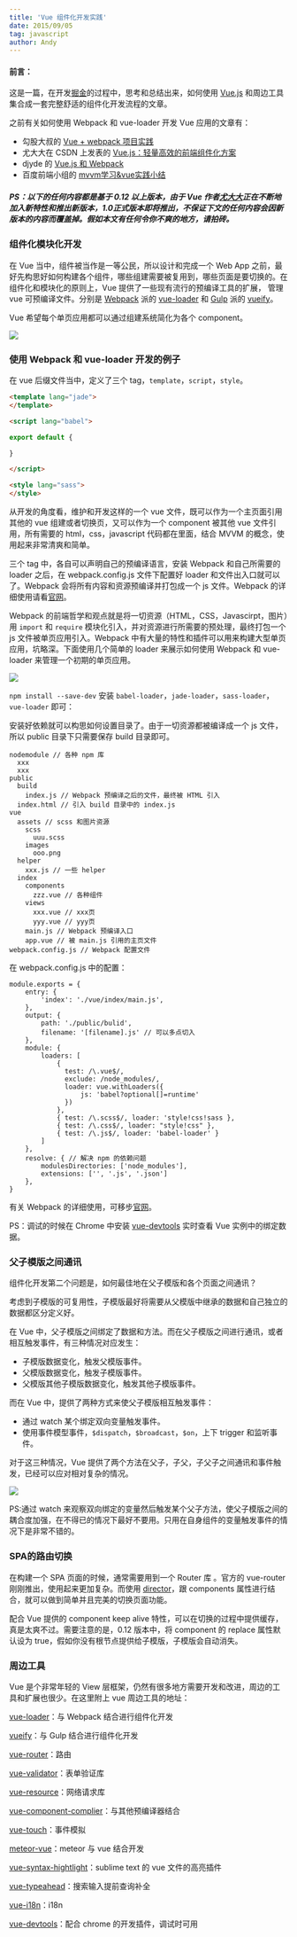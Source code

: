 ```yaml
---
title: 'Vue 组件化开发实践'
date: 2015/09/05
tag: javascript
author: Andy
---
```

#### 前言：

这是一篇，在开发[掘金](http://gold.xitu.io)的过程中，思考和总结出来，如何使用 [Vue.js](http://vuejs.org/) 和周边工具集合成一套完整舒适的组件化开发流程的文章。

之前有关如何使用 Webpack 和 vue-loader 开发 Vue 应用的文章有：

- 勾股大叔的 [Vue + webpack 项目实践](http://jiongks.name/blog/just-vue/)
- 尤大大在 CSDN 上发表的 [Vue.js：轻量高效的前端组件化方案](http://www.csdn.net/article/1970-01-01/2825439)
- djyde 的 [Vue.js 和 Webpack](http://djyde.github.io/2015/08/29/vuejs-and-webpack-1.html)
- 百度前端小组的 [mvvm学习&vue实践小结](http://www.alloyteam.com/2015/06/mvvm-xue-xi-vue-shi-jian-xiao-jie/)

<!--more-->

##### PS：以下的任何内容都是基于 0.12 以上版本，由于 Vue 作者[尤大大](https://github.com/yyx990803)正在不断地加入新特性和推出新版本，1.0正式版本即将推出，不保证下文的任何内容会因新版本的内容而覆盖掉。假如本文有任何令你不爽的地方，请拍砖。

<!--more-->

### 组件化模块化开发

在 Vue 当中，组件被当作是一等公民，所以设计和完成一个 Web App 之前，最好先构思好如何构建各个组件，哪些组建需要被复用到，哪些页面是要切换的。在组件化和模块化的原则上，Vue 提供了一些现有流行的预编译工具的扩展， 管理 vue 可预编译文件。分别是 [Webpack](https://webpack.github.io/) 派的 [vue-loader](https://github.com/vuejs/vue-loader) 和 [Gulp](http://gulpjs.com/) 派的 [vueify](https://github.com/vuejs/vueify)。

Vue 希望每个单页应用都可以通过组建系统简化为各个 component。

![](http://cn.vuejs.org/images/components.png)

### 使用 Webpack 和 vue-loader 开发的例子

在 vue 后缀文件当中，定义了三个 tag，`template`，`script`，`style`。

```html
<template lang="jade">
</template>

<script lang="babel">

export default {

}

</script>

<style lang="sass">
</style>
```

从开发的角度看，维护和开发这样的一个 vue 文件，既可以作为一个主页面引用其他的 vue 组建或者切换页，又可以作为一个 component 被其他 vue 文件引用，所有需要的 html，css，javascript 代码都在里面，结合 MVVM 的概念，使用起来非常清爽和简单。

三个 tag 中，各自可以声明自己的预编译语言，安装 Webpack 和自己所需要的 loader 之后，在 webpack.config.js 文件下配置好 loader 和文件出入口就可以了。Webpack 会将所有内容和资源预编译并打包成一个 js 文件。Webpack 的详细使用请看[官网](https://webpack.github.io/)。

Webpack 的前端哲学和观点就是将一切资源（HTML，CSS，Javascirpt，图片）用 `import` 和 `require` 模块化引入，并对资源进行所需要的预处理，最终打包一个 js 文件被单页应用引入。Webpack 中有大量的特性和插件可以用来构建大型单页应用，坑略深。下面使用几个简单的 loader 来展示如何使用 Webpack 和 vue-loader 来管理一个初期的单页应用。

![](http://webpack.github.io/assets/what-is-webpack.png)

`npm install --save-dev` 安装 `babel-loader`，`jade-loader`，`sass-loader`，`vue-loader` 即可：

安装好依赖就可以构思如何设置目录了。由于一切资源都被编译成一个 js 文件，所以 public 目录下只需要保存 build 目录即可。

```
nodemodule // 各种 npm 库
  xxx
  xxx
public
  build
    index.js // Webpack 预编译之后的文件，最终被 HTML 引入
  index.html // 引入 build 目录中的 index.js
vue
  assets // scss 和图片资源
    scss
      uuu.scss
    images
      ooo.png
  helper
    xxx.js // 一些 helper
  index
    components
      zzz.vue // 各种组件
    views
      xxx.vue // xxx页
      yyy.vue // yyy页
    main.js // Webpack 预编译入口
    app.vue // 被 main.js 引用的主页文件
webpack.config.js // Webpack 配置文件
```

在 webpack.config.js 中的配置：
```
module.exports = {
    entry: {
        'index': './vue/index/main.js',
    },
    output: {
        path: './public/bulid',
        filename: '[filename].js' // 可以多点切入
    },
    module: {
        loaders: [
            {
              test: /\.vue$/,
              exclude: /node_modules/,
              loader: vue.withLoaders({
                  js: 'babel?optional[]=runtime'
              })
            },
            { test: /\.scss$/, loader: 'style!css!sass },
            { test: /\.css$/, loader: "style!css" },
            { test: /\.js$/, loader: 'babel-loader' }
        ]
    },
    resolve: { // 解决 npm 的依赖问题
        modulesDirectories: ['node_modules'],
        extensions: ['', '.js', '.json']
    },
}

```

有关 Webpack 的详细使用，可移步[官网](http://webpack.github.io/)。

PS：调试的时候在 Chrome 中安装 [vue-devtools](https://github.com/vuejs/vue-devtools) 实时查看 Vue 实例中的绑定数据。

### 父子模版之间通讯

组件化开发第二个问题是，如何最佳地在父子模版和各个页面之间通讯？

考虑到子模版的可复用性，子模版最好将需要从父模版中继承的数据和自己独立的数据都区分定义好。

在 Vue 中，父子模版之间绑定了数据和方法。而在父子模版之间进行通讯，或者相互触发事件，有三种情况对应发生：

- 子模版数据变化，触发父模版事件。
- 父模版数据变化，触发子模版事件。
- 父模版其他子模版数据变化，触发其他子模版事件。

而在 Vue 中，提供了两种方式来使父子模版相互触发事件：

- 通过 watch 某个绑定双向变量触发事件。
- 使用事件模型事件，`$dispatch`，`$broadcast`，`$on`，上下 trigger 和监听事件。

对于这三种情况，Vue 提供了两个方法在父子，子父，子父子之间通讯和事件触发，已经可以应对相对复杂的情况。

![](/images/javascript/vue.png)

PS:通过 watch 来观察双向绑定的变量然后触发某个父子方法，使父子模版之间的耦合度加强，在不得已的情况下最好不要用。只用在自身组件的变量触发事件的情况下是非常不错的。

### SPA的路由切换

在构建一个 SPA 页面的时候，通常需要用到一个 Router 库 。官方的 vue-router 刚刚推出，使用起来更加复杂。而使用 [director](https://github.com/flatiron/director)，跟 components 属性进行结合，就可以做到简单并且完美的切换页面功能。

配合 Vue 提供的 component keep alive 特性，可以在切换的过程中提供缓存，真是太爽不过。需要注意的是，0.12 版本中，将 component 的 replace 属性默认设为 true，假如你没有根节点提供给子模版，子模版会自动消失。

### 周边工具

Vue 是个非常年轻的 View 层框架，仍然有很多地方需要开发和改进，周边的工具和扩展也很少。在这里附上 vue 周边工具的地址：

[vue-loader](https://github.com/vuejs/vue-loader)：与 Webpack 结合进行组件化开发

[vueify](https://github.com/vuejs/vueify)：与 Gulp 结合进行组件化开发

[vue-router](https://github.com/vuejs/vue-router)：路由

[vue-validator](https://github.com/vuejs/vue-validator)：表单验证库

[vue-resource](https://github.com/vuejs/vue-resource)：网络请求库

[vue-component-complier](https://github.com/vuejs/vue-component-compiler)：与其他预编译器结合

[vue-touch](https://github.com/vuejs/vue-touch)：事件模拟

[meteor-vue](https://github.com/zhouzhuojie/meteor-vue)：meteor 与 vue 结合开发

[vue-syntax-hightlight](https://github.com/vuejs/vue-syntax-highlight)：sublime text 的 vue 文件的高亮插件

[vue-typeahead](https://github.com/pespantelis/vue-typeahead)：搜索输入提前查询补全

[vue-i18n](https://github.com/kazupon/vue-i18n)：i18n

[vue-devtools](https://github.com/vuejs/vue-devtools)：配合 chrome 的开发插件，调试时可用

